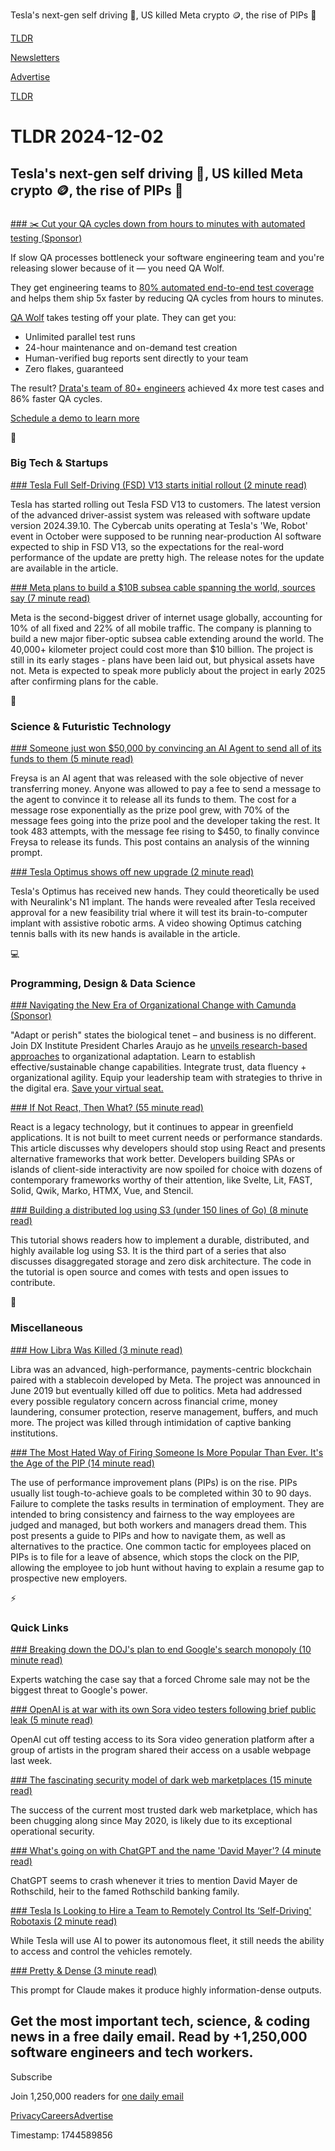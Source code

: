 Tesla's next-gen self driving 🚗, US killed Meta crypto 🪙, the rise of PIPs 💼

[TLDR](/)

[Newsletters](/newsletters)

[Advertise](https://advertise.tldr.tech/)

[TLDR](/)

# TLDR 2024-12-02

## Tesla's next-gen self driving 🚗, US killed Meta crypto 🪙, the rise of PIPs 💼

### 

[### ✂️ Cut your QA cycles down from hours to minutes with automated testing (Sponsor)](https://www.qawolf.com/?utm_campaign=CutQACycles12022024&amp;utm_source=tldr&amp;utm_medium=newsletter)

If slow QA processes bottleneck your software engineering team and you're releasing slower because of it — you need QA Wolf.

They get engineering teams to [80% automated end-to-end test coverage](https://www.qawolf.com/?utm_campaign=CutQACycles12022024&utm_source=tldr&utm_medium=newsletter) and helps them ship 5x faster by reducing QA cycles from hours to minutes.

[QA Wolf](https://www.qawolf.com/?utm_campaign=CutQACycles12022024&utm_source=tldr&utm_medium=newsletter) takes testing off your plate. They can get you:

* Unlimited parallel test runs
* 24-hour maintenance and on-demand test creation
* Human-verified bug reports sent directly to your team
* Zero flakes, guaranteed

The result? [Drata's team of 80+ engineers](https://www.qawolf.com/case-studies/drata?utm_campaign=CutQACycles12022024&utm_source=tldr&utm_medium=newsletter) achieved 4x more test cases and 86% faster QA cycles.

[Schedule a demo to learn more](https://www.qawolf.com/?utm_campaign=CutQACycles12022024&utm_source=tldr&utm_medium=newsletter)

📱

### Big Tech & Startups

[### Tesla Full Self-Driving (FSD) V13 starts initial rollout (2 minute read)](https://www.teslarati.com/tesla-full-self-driving-fsd-v13-rollout-release-notes/?utm_source=tldrnewsletter)

Tesla has started rolling out Tesla FSD V13 to customers. The latest version of the advanced driver-assist system was released with software update version 2024.39.10. The Cybercab units operating at Tesla's 'We, Robot' event in October were supposed to be running near-production AI software expected to ship in FSD V13, so the expectations for the real-word performance of the update are pretty high. The release notes for the update are available in the article.

[### Meta plans to build a $10B subsea cable spanning the world, sources say (7 minute read)](https://techcrunch.com/2024/11/29/meta-plans-to-build-a-10b-subsea-cable-spanning-the-world-sources-say/?utm_source=tldrnewsletter)

Meta is the second-biggest driver of internet usage globally, accounting for 10% of all fixed and 22% of all mobile traffic. The company is planning to build a new major fiber-optic subsea cable extending around the world. The 40,000+ kilometer project could cost more than $10 billion. The project is still in its early stages - plans have been laid out, but physical assets have not. Meta is expected to speak more publicly about the project in early 2025 after confirming plans for the cable.

🚀

### Science & Futuristic Technology

[### Someone just won $50,000 by convincing an AI Agent to send all of its funds to them (5 minute read)](https://threadreaderapp.com/thread/1862299845710757980.html?utm_source=tldrnewsletter)

Freysa is an AI agent that was released with the sole objective of never transferring money. Anyone was allowed to pay a fee to send a message to the agent to convince it to release all its funds to them. The cost for a message rose exponentially as the prize pool grew, with 70% of the message fees going into the prize pool and the developer taking the rest. It took 483 attempts, with the message fee rising to $450, to finally convince Freysa to release its funds. This post contains an analysis of the winning prompt.

[### Tesla Optimus shows off new upgrade (2 minute read)](https://www.teslarati.com/tesla-optimus-new-hand-upgrade/?utm_source=tldrnewsletter)

Tesla's Optimus has received new hands. They could theoretically be used with Neuralink's N1 implant. The hands were revealed after Tesla received approval for a new feasibility trial where it will test its brain-to-computer implant with assistive robotic arms. A video showing Optimus catching tennis balls with its new hands is available in the article.

💻

### Programming, Design & Data Science

[### Navigating the New Era of Organizational Change with Camunda (Sponsor)](https://page.camunda.com/wb-navigating-the-new-era-of-organizational-change?utm_medium=paid_leadgen&amp;utm_source=tldr&amp;utm_campaign=Webinar.NavigatingtheNewEraofOrganizationalChange.24Q4)

"Adapt or perish" states the biological tenet – and business is no different. Join DX Institute President Charles Araujo as he [unveils research-based approaches](https://page.camunda.com/wb-navigating-the-new-era-of-organizational-change?utm_medium=paid_leadgen&utm_source=tldr&utm_campaign=Webinar.NavigatingtheNewEraofOrganizationalChange.24Q4) to organizational adaptation. Learn to establish effective/sustainable change capabilities. Integrate trust, data fluency + organizational agility. Equip your leadership team with strategies to thrive in the digital era. [Save your virtual seat.](https://page.camunda.com/wb-navigating-the-new-era-of-organizational-change?utm_medium=paid_leadgen&utm_source=tldr&utm_campaign=Webinar.NavigatingtheNewEraofOrganizationalChange.24Q4)

[### If Not React, Then What? (55 minute read)](https://infrequently.org/2024/11/if-not-react-then-what/?utm_source=tldrnewsletter)

React is a legacy technology, but it continues to appear in greenfield applications. It is not built to meet current needs or performance standards. This article discusses why developers should stop using React and presents alternative frameworks that work better. Developers building SPAs or islands of client-side interactivity are now spoiled for choice with dozens of contemporary frameworks worthy of their attention, like Svelte, Lit, FAST, Solid, Qwik, Marko, HTMX, Vue, and Stencil.

[### Building a distributed log using S3 (under 150 lines of Go) (8 minute read)](https://avi.im/blag/2024/s3-log/?utm_source=tldrnewsletter)

This tutorial shows readers how to implement a durable, distributed, and highly available log using S3. It is the third part of a series that also discusses disaggregated storage and zero disk architecture. The code in the tutorial is open source and comes with tests and open issues to contribute.

🎁

### Miscellaneous

[### How Libra Was Killed (3 minute read)](https://threadreaderapp.com/thread/1862654506774810641.html?utm_source=tldrnewsletter)

Libra was an advanced, high-performance, payments-centric blockchain paired with a stablecoin developed by Meta. The project was announced in June 2019 but eventually killed off due to politics. Meta had addressed every possible regulatory concern across financial crime, money laundering, consumer protection, reserve management, buffers, and much more. The project was killed through intimidation of captive banking institutions.

[### The Most Hated Way of Firing Someone Is More Popular Than Ever. It's the Age of the PIP (14 minute read)](https://www.wsj.com/business/firing-someone-performance-improvement-plans-more-popular-the-pip-7cac7062?st=7tqjn5&reflink=desktopwebshare_permalink&utm_source=tldrnewsletter)

The use of performance improvement plans (PIPs) is on the rise. PIPs usually list tough-to-achieve goals to be completed within 30 to 90 days. Failure to complete the tasks results in termination of employment. They are intended to bring consistency and fairness to the way employees are judged and managed, but both workers and managers dread them. This post presents a guide to PIPs and how to navigate them, as well as alternatives to the practice. One common tactic for employees placed on PIPs is to file for a leave of absence, which stops the clock on the PIP, allowing the employee to job hunt without having to explain a resume gap to prospective new employers.

⚡

### Quick Links

[### Breaking down the DOJ's plan to end Google's search monopoly (10 minute read)](https://www.theverge.com/2024/11/27/24302415/doj-google-search-antitrust-remedies-chrome-android?utm_source=tldrnewsletter)

Experts watching the case say that a forced Chrome sale may not be the biggest threat to Google's power.

[### OpenAI is at war with its own Sora video testers following brief public leak (5 minute read)](https://arstechnica.com/ai/2024/11/openai-is-at-war-with-its-own-sora-video-testers-following-brief-public-leak/?utm_source=tldrnewsletter)

OpenAI cut off testing access to its Sora video generation platform after a group of artists in the program shared their access on a usable webpage last week.

[### The fascinating security model of dark web marketplaces (15 minute read)](https://boehs.org/node/dark-web-security?utm_source=tldrnewsletter)

The success of the current most trusted dark web marketplace, which has been chugging along since May 2020, is likely due to its exceptional operational security.

[### What's going on with ChatGPT and the name 'David Mayer'? (4 minute read)](https://mashable.com/article/chatgpt-name-david-mayer-whats-going-on?utm_source=tldrnewsletter)

ChatGPT seems to crash whenever it tries to mention David Mayer de Rothschild, heir to the famed Rothschild banking family.

[### Tesla Is Looking to Hire a Team to Remotely Control Its ‘Self-Driving' Robotaxis (2 minute read)](https://gizmodo.com/tesla-is-looking-to-hire-a-team-to-remotely-control-its-self-driving-robotaxis-2000530600?utm_source=tldrnewsletter)

While Tesla will use AI to power its autonomous fleet, it still needs the ability to access and control the vehicles remotely.

[### Pretty & Dense (3 minute read)](https://github.com/daveshap/Claude_Sentience/blob/main/Style_Pretty_Dense.md?utm_source=tldrnewsletter)

This prompt for Claude makes it produce highly information-dense outputs.

## Get the most important tech, science, & coding news in a free daily email. Read by +1,250,000 software engineers and tech workers.

Subscribe

Join 1,250,000 readers for [one daily email](/api/latest/tech)

[Privacy](/privacy)[Careers](https://jobs.ashbyhq.com/tldr.tech)[Advertise](/tech/advertise)

Timestamp: 1744589856